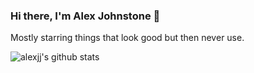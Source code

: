 ### Hi there, I'm Alex Johnstone 👋

Mostly starring things that look good but then never use. 


![alexjj's github stats](https://github-readme-stats.vercel.app/api?username=alexjj&show_icons=true&theme=radical)
